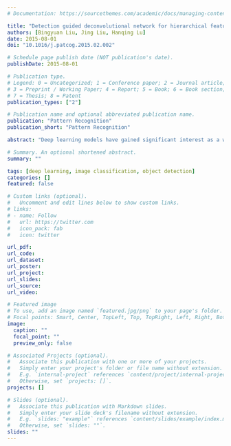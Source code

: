 ```yaml
---
# Documentation: https://sourcethemes.com/academic/docs/managing-content/

title: "Detection guided deconvolutional network for hierarchical feature learning"
authors: [Bingyuan Liu, Jing Liu, Hanqing Lu]
date: 2015-08-01
doi: "10.1016/j.patcog.2015.02.002"

# Schedule page publish date (NOT publication's date).
publishDate: 2015-08-01

# Publication type.
# Legend: 0 = Uncategorized; 1 = Conference paper; 2 = Journal article;
# 3 = Preprint / Working Paper; 4 = Report; 5 = Book; 6 = Book section;
# 7 = Thesis; 8 = Patent
publication_types: ["2"]

# Publication name and optional abbreviated publication name.
publication: "Pattern Recognition"
publication_short: "Pattern Recognition"

abstract: "Deep learning models have gained significant interest as a way of building hierarchical image representation. However, current models still perform far behind human vision system because of the lack of selective property, the lack of high-level guidance for learning and the weakness to learn from few examples. To address these problems, we propose a detection-guided hierarchical learning algorithm for image representation. First, we train a multi-layer deconvolutional network in an unsupervised bottom-up scheme. During the training process, we use each raw image as an input, and decompose an image using multiple alternating layers of non-negative convolutional sparse coding and max-pooling. Inspired from the observation that the filters in top layer can be selectively activated by different high-level structures of images, i.e., one or partial filters should correspond to a particular object class, we update the filters in network by minimizing the reconstruction errors of the corresponding feature maps with respect to certain object detection maps obtained by a set of pre-trained detectors. With the fine-tuned network, we can extract the features of given images in a purely unsupervised way with no need of detectors. We evaluate the proposed feature representation on the task of object recognition, for which an SVM classifier with spatial pyramid matching kernel is used. Experiments on the datasets of PASCAL VOC 2007, Caltech-101 and Caltech-256 demonstrate that our approach outperforms some recent hierarchical feature descriptors as well as classical hand-crafted features."

# Summary. An optional shortened abstract.
summary: ""

tags: [deep learning, image classification, object detection]
categories: []
featured: false

# Custom links (optional).
#   Uncomment and edit lines below to show custom links.
# links:
# - name: Follow
#   url: https://twitter.com
#   icon_pack: fab
#   icon: twitter

url_pdf:
url_code:
url_dataset:
url_poster:
url_project:
url_slides:
url_source:
url_video:

# Featured image
# To use, add an image named `featured.jpg/png` to your page's folder. 
# Focal points: Smart, Center, TopLeft, Top, TopRight, Left, Right, BottomLeft, Bottom, BottomRight.
image:
  caption: ""
  focal_point: ""
  preview_only: false

# Associated Projects (optional).
#   Associate this publication with one or more of your projects.
#   Simply enter your project's folder or file name without extension.
#   E.g. `internal-project` references `content/project/internal-project/index.md`.
#   Otherwise, set `projects: []`.
projects: []

# Slides (optional).
#   Associate this publication with Markdown slides.
#   Simply enter your slide deck's filename without extension.
#   E.g. `slides: "example"` references `content/slides/example/index.md`.
#   Otherwise, set `slides: ""`.
slides: ""
---
```

